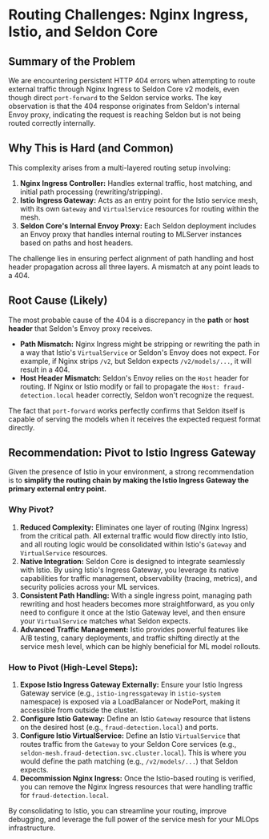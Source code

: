 # Routing Challenges: Nginx Ingress, Istio, and Seldon Core

## Summary of the Problem
We are encountering persistent HTTP 404 errors when attempting to route external traffic through Nginx Ingress to Seldon Core v2 models, even though direct `port-forward` to the Seldon service works. The key observation is that the 404 response originates from Seldon's internal Envoy proxy, indicating the request is reaching Seldon but is not being routed correctly internally.

## Why This is Hard (and Common)
This complexity arises from a multi-layered routing setup involving:
1.  **Nginx Ingress Controller:** Handles external traffic, host matching, and initial path processing (rewriting/stripping).
2.  **Istio Ingress Gateway:** Acts as an entry point for the Istio service mesh, with its own `Gateway` and `VirtualService` resources for routing within the mesh.
3.  **Seldon Core's Internal Envoy Proxy:** Each Seldon deployment includes an Envoy proxy that handles internal routing to MLServer instances based on paths and host headers.

The challenge lies in ensuring perfect alignment of path handling and host header propagation across all three layers. A mismatch at any point leads to a 404.

## Root Cause (Likely)
The most probable cause of the 404 is a discrepancy in the **path** or **host header** that Seldon's Envoy proxy receives.
*   **Path Mismatch:** Nginx Ingress might be stripping or rewriting the path in a way that Istio's `VirtualService` or Seldon's Envoy does not expect. For example, if Nginx strips `/v2`, but Seldon expects `/v2/models/...`, it will result in a 404.
*   **Host Header Mismatch:** Seldon's Envoy relies on the `Host` header for routing. If Nginx or Istio modify or fail to propagate the `Host: fraud-detection.local` header correctly, Seldon won't recognize the request.

The fact that `port-forward` works perfectly confirms that Seldon itself is capable of serving the models when it receives the expected request format directly.

## Recommendation: Pivot to Istio Ingress Gateway

Given the presence of Istio in your environment, a strong recommendation is to **simplify the routing chain by making the Istio Ingress Gateway the primary external entry point.**

### Why Pivot?
1.  **Reduced Complexity:** Eliminates one layer of routing (Nginx Ingress) from the critical path. All external traffic would flow directly into Istio, and all routing logic would be consolidated within Istio's `Gateway` and `VirtualService` resources.
2.  **Native Integration:** Seldon Core is designed to integrate seamlessly with Istio. By using Istio's Ingress Gateway, you leverage its native capabilities for traffic management, observability (tracing, metrics), and security policies across your ML services.
3.  **Consistent Path Handling:** With a single ingress point, managing path rewriting and host headers becomes more straightforward, as you only need to configure it once at the Istio Gateway level, and then ensure your `VirtualService` matches what Seldon expects.
4.  **Advanced Traffic Management:** Istio provides powerful features like A/B testing, canary deployments, and traffic shifting directly at the service mesh level, which can be highly beneficial for ML model rollouts.

### How to Pivot (High-Level Steps):
1.  **Expose Istio Ingress Gateway Externally:** Ensure your Istio Ingress Gateway service (e.g., `istio-ingressgateway` in `istio-system` namespace) is exposed via a LoadBalancer or NodePort, making it accessible from outside the cluster.
2.  **Configure Istio Gateway:** Define an Istio `Gateway` resource that listens on the desired host (e.g., `fraud-detection.local`) and ports.
3.  **Configure Istio VirtualService:** Define an Istio `VirtualService` that routes traffic from the `Gateway` to your Seldon Core services (e.g., `seldon-mesh.fraud-detection.svc.cluster.local`). This is where you would define the path matching (e.g., `/v2/models/...`) that Seldon expects.
4.  **Decommission Nginx Ingress:** Once the Istio-based routing is verified, you can remove the Nginx Ingress resources that were handling traffic for `fraud-detection.local`.

By consolidating to Istio, you can streamline your routing, improve debugging, and leverage the full power of the service mesh for your MLOps infrastructure.
